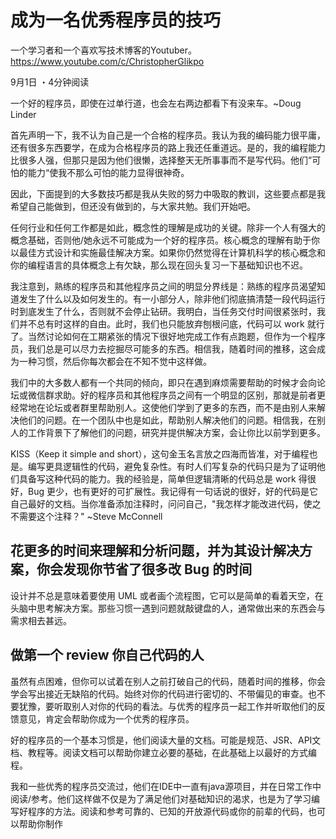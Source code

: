 # 成为一名优秀程序员的技巧


一个学习者和一个喜欢写技术博客的Youtuber。https://www.youtube.com/c/ChristopherGlikpo

9月1日 ・4分钟阅读

一个好的程序员，即使在过单行道，也会左右两边都看下有没来车。~Doug Linder

首先声明一下，我不认为自己是一个合格的程序员。我认为我的编码能力很平庸，还有很多东西要学，在成为合格程序员的路上我还任重道远。是的，我的编程能力比很多人强，但那只是因为他们很懒，选择整天无所事事而不是写代码。他们”可怕的能力“使我不那么可怕的能力显得很神奇。

因此，下面提到的大多数技巧都是我从失败的努力中吸取的教训，这些要点都是我希望自己能做到，但还没有做到的，与大家共勉。我们开始吧。

任何行业和任何工作都是如此，概念性的理解是成功的关键。除非一个人有强大的概念基础，否则他/她永远不可能成为一个好的程序员。核心概念的理解有助于你以最佳方式设计和实施最佳解决方案。如果你仍然觉得在计算机科学的核心概念和你的编程语言的具体概念上有欠缺，那么现在回头复习一下基础知识也不迟。

我注意到，熟练的程序员和其他程序员之间的明显分界线是：熟练的程序员渴望知道发生了什么以及如何发生的。有一小部分人，除非他们彻底搞清楚一段代码运行时到底发生了什么，否则就不会停止钻研。我明白，当任务交付时间很紧张时，我们并不总有时这样的自由。此时，我们也只能放弃刨根问底，代码可以 work 就行了。当然讨论如何在工期紧张的情况下很好地完成工作有点跑题，但作为一个程序员，我们总是可以尽力去挖掘尽可能多的东西。相信我，随着时间的推移，这会成为一种习惯，然后你每次都会在不知不觉中这样做。


我们中的大多数人都有一个共同的倾向，即只在遇到麻烦需要帮助的时候才会向论坛或微信群求助。好的程序员和其他程序员之间有一个明显的区别，那就是前者更经常地在论坛或者群里帮助别人。这使他们学到了更多的东西，而不是由别人来解决他们的问题。在一个团队中也是如此，帮助别人解决他们的问题。相信我，在别人的工作背景下了解他们的问题，研究并提供解决方案，会让你比以前学到更多。


KISS（Keep it simple and short），这句金玉名言放之四海而皆准，对于编程也是。编写更具逻辑性的代码，避免复杂性。有时人们写复杂的代码只是为了证明他们具备写这种代码的能力。我的经验是，简单但逻辑清晰的代码总是 work 得很好，Bug 更少，也有更好的可扩展性。我记得有一句话说的很好，好的代码是它自己最好的文档。当你准备添加注释时，问问自己，"我怎样才能改进代码，使之不需要这个注释？" ~Steve McConnell


## 花更多的时间来理解和分析问题，并为其设计解决方案，你会发现你节省了很多改 Bug 的时间
设计并不总是意味着要使用 UML 或者画个流程图，它可以是简单的看着天空，在头脑中思考解决方案。那些习惯一遇到问题就敲键盘的人，通常做出来的东西会与需求相去甚远。

## 做第一个 review 你自己代码的人

虽然有点困难，但你可以试着在别人之前打破自己的代码，随着时间的推移，你会学会写出接近无缺陷的代码。始终对你的代码进行密切的、不带偏见的审查。也不要犹豫，要听取别人对你的代码的看法。与优秀的程序员一起工作并听取他们的反馈意见，肯定会帮助你成为一个优秀的程序员。

好的程序员的一个基本习惯是，他们阅读大量的文档。可能是规范、JSR、API文档、教程等。阅读文档可以帮助你建立必要的基础，在此基础上以最好的方式编程。

我和一些优秀的程序员交流过，他们在IDE中一直有java源项目，并在日常工作中阅读/参考。他们这样做不仅是为了满足他们对基础知识的渴求，也是为了学习编写好程序的方法。阅读和参考可靠的、已知的开放源代码或你的前辈的代码，也可以帮助你制作 
